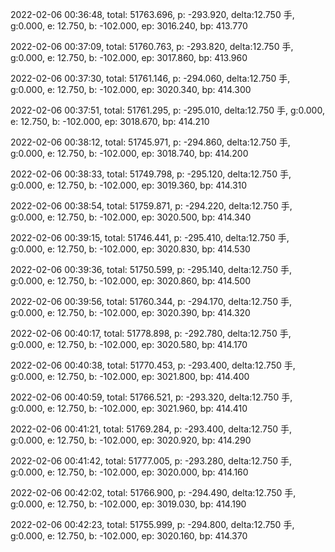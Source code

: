 2022-02-06 00:36:48, total: 51763.696, p: -293.920, delta:12.750 手, g:0.000, e: 12.750, b: -102.000, ep: 3016.240, bp: 413.770

2022-02-06 00:37:09, total: 51760.763, p: -293.820, delta:12.750 手, g:0.000, e: 12.750, b: -102.000, ep: 3017.860, bp: 413.960

2022-02-06 00:37:30, total: 51761.146, p: -294.060, delta:12.750 手, g:0.000, e: 12.750, b: -102.000, ep: 3020.340, bp: 414.300

2022-02-06 00:37:51, total: 51761.295, p: -295.010, delta:12.750 手, g:0.000, e: 12.750, b: -102.000, ep: 3018.670, bp: 414.210

2022-02-06 00:38:12, total: 51745.971, p: -294.860, delta:12.750 手, g:0.000, e: 12.750, b: -102.000, ep: 3018.740, bp: 414.200

2022-02-06 00:38:33, total: 51749.798, p: -295.120, delta:12.750 手, g:0.000, e: 12.750, b: -102.000, ep: 3019.360, bp: 414.310

2022-02-06 00:38:54, total: 51759.871, p: -294.220, delta:12.750 手, g:0.000, e: 12.750, b: -102.000, ep: 3020.500, bp: 414.340

2022-02-06 00:39:15, total: 51746.441, p: -295.410, delta:12.750 手, g:0.000, e: 12.750, b: -102.000, ep: 3020.830, bp: 414.530

2022-02-06 00:39:36, total: 51750.599, p: -295.140, delta:12.750 手, g:0.000, e: 12.750, b: -102.000, ep: 3020.860, bp: 414.500

2022-02-06 00:39:56, total: 51760.344, p: -294.170, delta:12.750 手, g:0.000, e: 12.750, b: -102.000, ep: 3020.390, bp: 414.320

2022-02-06 00:40:17, total: 51778.898, p: -292.780, delta:12.750 手, g:0.000, e: 12.750, b: -102.000, ep: 3020.580, bp: 414.170

2022-02-06 00:40:38, total: 51770.453, p: -293.400, delta:12.750 手, g:0.000, e: 12.750, b: -102.000, ep: 3021.800, bp: 414.400

2022-02-06 00:40:59, total: 51766.521, p: -293.320, delta:12.750 手, g:0.000, e: 12.750, b: -102.000, ep: 3021.960, bp: 414.410

2022-02-06 00:41:21, total: 51769.284, p: -293.400, delta:12.750 手, g:0.000, e: 12.750, b: -102.000, ep: 3020.920, bp: 414.290

2022-02-06 00:41:42, total: 51777.005, p: -293.280, delta:12.750 手, g:0.000, e: 12.750, b: -102.000, ep: 3020.000, bp: 414.160

2022-02-06 00:42:02, total: 51766.900, p: -294.490, delta:12.750 手, g:0.000, e: 12.750, b: -102.000, ep: 3019.030, bp: 414.190

2022-02-06 00:42:23, total: 51755.999, p: -294.800, delta:12.750 手, g:0.000, e: 12.750, b: -102.000, ep: 3020.160, bp: 414.370